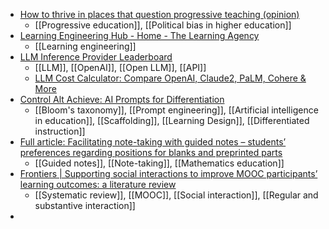 - [How to thrive in places that question progressive teaching (opinion)](https://www.insidehighered.com/opinion/career-advice/advancing-faculty/2024/03/05/how-thrive-places-question-progressive-teaching?mc_cid=29841fc359)
	- [[Progressive education]], [[Political bias in higher education]]
- [Learning Engineering Hub - Home - The Learning Agency](https://the-learning-agency.com/learning-engineering-hub/home/)
	- [[Learning engineering]]
- [LLM Inference Provider Leaderboard](https://leaderboard.withmartian.com/)
	- [[LLM]], [[OpenAI]], [[Open LLM]], [[API]]
	- [LLM Cost Calculator: Compare OpenAI, Claude2, PaLM, Cohere & More](https://yourgpt.ai/tools/openai-and-other-llm-api-pricing-calculator)
- [Control Alt Achieve: AI Prompts for Differentiation](https://www.controlaltachieve.com/2024/03/ai-prompts-differentiation.html?m=1)
	- [[Bloom's taxonomy]], [[Prompt engineering]], [[Artificial intelligence in education]], [[Scaffolding]], [[Learning Design]], [[Differentiated instruction]]
- [Full article: Facilitating note-taking with guided notes – students’ preferences regarding positions for blanks and preprinted parts](https://www.tandfonline.com/doi/full/10.1080/0020739X.2024.2310622)
	- [[Guided notes]], [[Note-taking]], [[Mathematics education]]
- [Frontiers | Supporting social interactions to improve MOOC participants’ learning outcomes: a literature review](https://www.frontiersin.org/articles/10.3389/feduc.2024.1345205/full?Audience=%25%25__AdditionalEmailAttribute2%25%25&BusinessGoal_Audience_EmailCategory_Channel=%25%25__AdditionalEmailAttribute5%25%25&Business_Goal=%25%25__AdditionalEmailAttribute1%25%25&Channel=%25%25__AdditionalEmailAttribute4%25%25&Email_Category=%25%25__AdditionalEmailAttribute3%25%25&id_mc=311992592)
	- [[Systematic review]], [[MOOC]], [[Social interaction]], [[Regular and substantive interaction]]
-